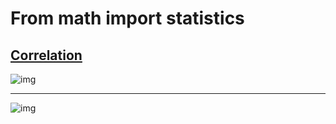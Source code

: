# From math import statistics

## [Correlation](https://www.slideserve.com/caia/correlation)

![img](https://image1.slideserve.com/2579037/defining-correlation-n.jpg)

-----------



![img](https://image1.slideserve.com/2579037/slide6-n.jpg)

